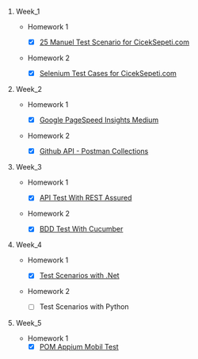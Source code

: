 1. Week_1 

    - Homework 1

       - [X] [25 Manuel Test Scenario for CicekSepeti.com](https://github.com/ciceksepetibootcamp/EbubekirAycibin_Homework/blob/main/Week_1/Homework-1)

    - Homework 2

       - [X] [Selenium Test Cases for CicekSepeti.com](https://github.com/ciceksepetibootcamp/EbubekirAycibin_Homework/tree/main/Week_1/Homework-2)
2. Week_2

    - Homework 1

      - [X] [Google PageSpeed Insights Medium](https://github.com/ciceksepetibootcamp/EbubekirAycibin_Homework/blob/main/Week_2/Homework-1)
    - Homework 2

      - [X] [Github API - Postman Collections](https://github.com/ciceksepetibootcamp/EbubekirAycibin_Homework/tree/main/Week_2/Homework-2)
    
3. Week_3
    - Homework 1

      - [X] [API Test With REST Assured](https://github.com/ciceksepetibootcamp/EbubekirAycibin_Homework/tree/main/Week_3/Homework-1)
    - Homework 2

      - [X] [BDD Test With Cucumber](https://github.com/ciceksepetibootcamp/EbubekirAycibin_Homework/tree/main/Week_3/Homework-2)
4. Week_4
   - Homework 1

      - [X] [Test Scenarios with .Net](https://github.com/ciceksepetibootcamp/EbubekirAycibin_Homework/tree/main/Week_4/Homework_1)
   - Homework 2

      - [ ] Test Scenarios with Python
5. Week_5
   - Homework 1
      - [X] [POM Appium Mobil Test](https://github.com/ciceksepetibootcamp/EbubekirAycibin_Homework/tree/main/Week_5)
